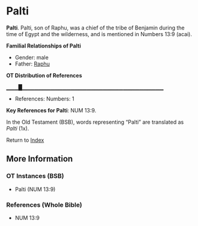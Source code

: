 # Palti
**Palti**. 
Palti, son of Raphu, was a chief of the tribe of Benjamin during the time of Egypt and the wilderness, and is mentioned in Numbers 13:9 (acai). 




**Familial Relationships of Palti**


* Gender: male
* Father: [Raphu](Raphu.md)


**OT Distribution of References**

▁▁▁█▁▁▁▁▁▁▁▁▁▁▁▁▁▁▁▁▁▁▁▁▁▁▁▁▁▁▁▁▁▁▁▁▁▁▁
* References: Numbers: 1



**Key References for Palti**: 
NUM 13:9. 


In the Old Testament (BSB), words representing “Palti” are translated as 
*Palti* (1x). 




Return to [Index](00-Index.md)

## More Information

### OT Instances (BSB)

* Palti (NUM 13:9)



### References (Whole Bible)

* NUM 13:9




